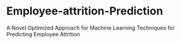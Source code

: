 # Employee-attrition-Prediction
A Novel Optimized Approach for Machine Learning Techniques for Predicting Employee Attrition
